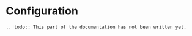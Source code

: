 # Configuration

```eval_rst
.. todo:: This part of the documentation has not been written yet.
```
